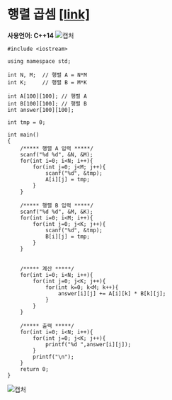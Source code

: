 # 행렬 곱셈 [[link]](https://www.acmicpc.net/problem/2740)
**사용언어: C++14**
![캡처](https://user-images.githubusercontent.com/38516906/63639055-61527c80-c6ca-11e9-8b43-3f728389940d.PNG)

```
#include <iostream>

using namespace std;

int N, M;  // 행렬 A = N*M
int K;     // 행렬 B = M*K

int A[100][100]; // 행렬 A
int B[100][100]; // 행렬 B
int answer[100][100];

int tmp = 0;
    
int main()
{
    /***** 행렬 A 입력 *****/
    scanf("%d %d", &N, &M);
    for(int i=0; i<N; i++){
        for(int j=0; j<M; j++){
            scanf("%d", &tmp);
            A[i][j] = tmp;
        }
    }
    
    /***** 행렬 B 입력 *****/
    scanf("%d %d", &M, &K);
    for(int i=0; i<M; i++){
        for(int j=0; j<K; j++){
            scanf("%d", &tmp);
            B[i][j] = tmp;
        }
    }
    
    
    /***** 계산 *****/
    for(int i=0; i<N; i++){
        for(int j=0; j<K; j++){
            for(int k=0; k<M; k++){
                answer[i][j] += A[i][k] * B[k][j];
            }
        }
    }
    
    /***** 출력 *****/
    for(int i=0; i<N; i++){
        for(int j=0; j<K; j++){
            printf("%d ",answer[i][j]);
        }
        printf("\n");
    }
    return 0;
}
```
![캡처](https://user-images.githubusercontent.com/38516906/63639029-10428880-c6ca-11e9-9828-518290924a46.PNG)
